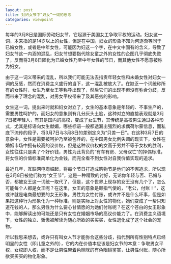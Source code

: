 ```yaml
---
layout: post
title: 对妇女节中“妇女”一词的思考
categories: viewpoint
---
```

每年的3月8日是国际劳动妇女节，它起源于美国女工争取平权的运动。妇女这一词，本来指的是14岁以上的女性，但是在中国，妇女的形象不知为何逐渐等同于已婚女性，或者是中年女性，可能因为妇这一个字，在中文中固有的含义，导致了妇女节这一内涵的混乱，妇女节想要指代除女童之外的女性的企图几乎彻底失败了，反而将3月8日固化为已婚女性乃至中年女性的节日，而其他女性不愿意被称为妇女。

由于这一词义带来的混乱，所以我们可能无法去指责年轻女性和未婚女性对妇女一词的反感，然而在消费主义盛行的当下，这一混乱被放大了。在缺乏一个词统称所有的女性时，女生乃至女王等称呼出现了，然后它们的出现不但没有弥合分歧，反而带来了理念的混乱，对男女平权带来了及其恶劣的影响。

女生这一词，提出来时就和妇女对立了，女生的基本意象是年轻的、不事生产的，需要男性呵护的，而妇女的意象则有几分灰头土脸，这种对立的直接表现就是3月7日被年轻人，有其是国内的高校，变成了女生节，其传统是高校男生通过各种形式，尤其是标语向女生献媚，哪些标语一般都透漏出强烈的求偶荷尔蒙信息，而私底下流传的段子，将3月7日与3月8日的差别定义为“只差一日”。在这种3月7日的意象中，女性是需要被呵护乃至被包养的，在中国男女比例失调的现实下，女性在婚姻市场中拥有较高的议价权，但是这种议价权的女高于男并不等于女权的胜利，女性往往只是卖了个好价钱，男性为此背负的“有车有房、父母双亡”的择偶标准，将女性的价值标准简单化为金钱，而完全看不到女性对自我价值实现的追求。

最近几年，互联网电商崛起，将每个节日打造成购物节是他们的不懈追求，所以现在3月8日被他们称为“女王节”，这是一种精致的讨好，无论你年轻与否、已婚与否，都被女王这一词统一取代了，但是，这个世界上现存的女王没有几个了，怎么可能每个人都是女王呢？在这里，女王的意象是颐指气使的，“老公，付账！”，这或许就是电商最想要的女王形象。男性为女性付账，或许并不是什么坏事，但是如果把这种行为形象化为一种标准，则是实际上对女性的物化，她们变成了一帮只知道花钱的人，那么男性为什么要心甘情愿的为她们付账呢？在这个苍白的女王形象中，能够解读出的可能还是只有女性在婚姻市场的高议价能力了。在消费主义语境下，女性的独立、骄傲被解读为随心所欲的买买买，女性退化成了这个社会的宠物。

所以我思来想去，或许只有叫女人节才能弥合这些分歧，指代到所有性别特点已经明显的女性（即儿童之外的），它的内在价值本应该是妇女节的本意：争取男女平权，女权即人权，而不是让男性带着色眯眯的有色眼镜鉴赏，让男性付账，随心所欲买买买的物化形象。
